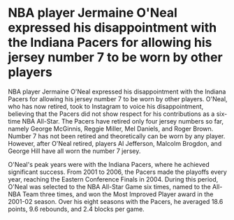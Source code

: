 # NBA player Jermaine O'Neal expressed his disappointment with the Indiana Pacers for allowing his jersey number 7 to be worn by other players 
 NBA player Jermaine O'Neal expressed his disappointment with the Indiana Pacers for allowing his jersey number 7 to be worn by other players. O'Neal, who has now retired, took to Instagram to voice his disappointment, believing that the Pacers did not show respect for his contributions as a six-time NBA All-Star. The Pacers have retired only four jersey numbers so far, namely George McGinnis, Reggie Miller, Mel Daniels, and Roger Brown. Number 7 has not been retired and theoretically can be worn by any player. However, after O'Neal retired, players Al Jefferson, Malcolm Brogdon, and George Hill have all worn the number 7 jersey. 

O'Neal's peak years were with the Indiana Pacers, where he achieved significant success. From 2001 to 2006, the Pacers made the playoffs every year, reaching the Eastern Conference Finals in 2004. During this period, O'Neal was selected to the NBA All-Star Game six times, named to the All-NBA Team three times, and won the Most Improved Player award in the 2001-02 season. Over his eight seasons with the Pacers, he averaged 18.6 points, 9.6 rebounds, and 2.4 blocks per game.